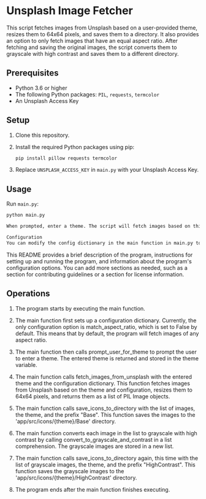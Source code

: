 # Unsplash Image Fetcher

This script fetches images from Unsplash based on a user-provided theme, resizes them to 64x64 pixels, and saves them to a directory. It also provides an option to only fetch images that have an equal aspect ratio. After fetching and saving the original images, the script converts them to grayscale with high contrast and saves them to a different directory.

## Prerequisites

- Python 3.6 or higher
- The following Python packages: `PIL`, `requests`, `termcolor`
- An Unsplash Access Key

## Setup

1. Clone this repository.
2. Install the required Python packages using pip:

    ```bash
    pip install pillow requests termcolor
    ```

3. Replace `UNSPLASH_ACCESS_KEY` in `main.py` with your Unsplash Access Key.

## Usage

Run `main.py`:

```bash
python main.py

When prompted, enter a theme. The script will fetch images based on this theme from Unsplash, resize them to 64x64 pixels, and save them to the 'app/src/icons/{theme}/Base' directory. It will then convert the images to grayscale with high contrast and save them to the 'app/src/icons/{theme}/HighContrast' directory.

Configuration
You can modify the config dictionary in the main function in main.py to change the script's behavior. Currently, the only configuration option is match_aspect_ratio, which determines whether the script should only fetch images that have an equal aspect ratio. Set it to True to only fetch square images, or False to fetch images of any aspect ratio.

```

This README provides a brief description of the program, instructions for setting up and running the program, and information about the program's configuration options. You can add more sections as needed, such as a section for contributing guidelines or a section for license information.

## Operations

1) The program starts by executing the main function.

2) The main function first sets up a configuration dictionary. Currently, the only configuration option is match_aspect_ratio, which is set to False by default. This means that by default, the program will fetch images of any aspect ratio.

3) The main function then calls prompt_user_for_theme to prompt the user to enter a theme. The entered theme is returned and stored in the theme variable.

4) The main function calls fetch_images_from_unsplash with the entered theme and the configuration dictionary. This function fetches images from Unsplash based on the theme and configuration, resizes them to 64x64 pixels, and returns them as a list of PIL Image objects.

5) The main function calls save_icons_to_directory with the list of images, the theme, and the prefix "Base". This function saves the images to the 'app/src/icons/{theme}/Base' directory.

6) The main function converts each image in the list to grayscale with high contrast by calling convert_to_grayscale_and_contrast in a list comprehension. The grayscale images are stored in a new list.

7) The main function calls save_icons_to_directory again, this time with the list of grayscale images, the theme, and the prefix "HighContrast". This function saves the grayscale images to the 'app/src/icons/{theme}/HighContrast' directory.

8) The program ends after the main function finishes executing.